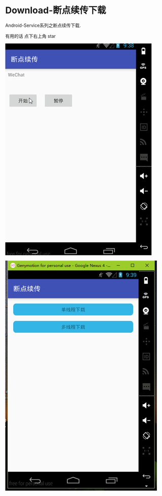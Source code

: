 # Download-断点续传下载

Android-Service系列之断点续传下载.

有用的话 点下右上角 star


![image](https://github.com/103style/Android-Service-/blob/master/gif/demo.gif)

![image](https://github.com/103style/Android-Service-/blob/master/gif/start.png)
